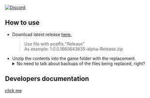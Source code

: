 [![Discord](https://img.shields.io/discord/606442027873206292?style=for-the-badge&label=Discor%20server)](http://discord.gg/SequFJP)

## How to use

- Download latest release [here.](https://github.com/SoulWorkerResearch/swp-loader/releases)
  > Use file with postfix "Release"  
  > As example: 1.0.0.1660643635-alpha-Release.zip
- Unzip the contents into the game folder with the replacement.
   <details><summary>No need to talk about backups of the files being replaced, right?</summary>
      <img src="https://user-images.githubusercontent.com/10461884/148367283-b4ec10cd-e50a-4395-a96d-fb010cc2c2ab.png" />
    </details>
## Developers documentation
[click me](https://github.com/SoulWorkerResearch/swp-sdk-docs)
